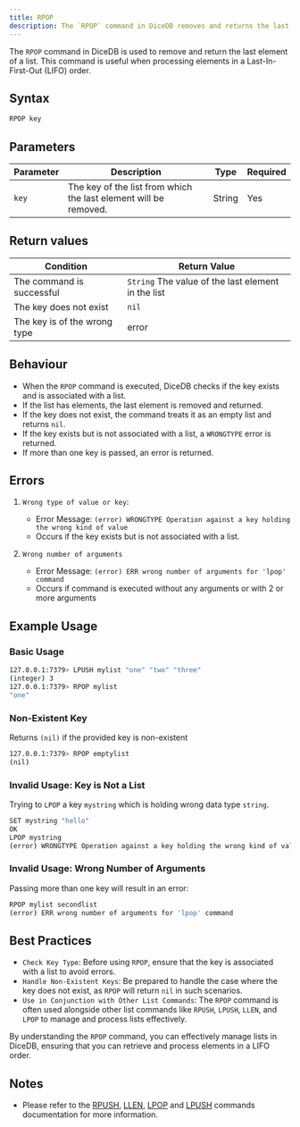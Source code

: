 ```yaml
---
title: RPOP
description: The `RPOP` command in DiceDB removes and returns the last element of a list. It is commonly used for processing elements in Last-In-First-Out (LIFO) order.
---
```


The `RPOP` command in DiceDB is used to remove and return the last element of a list. This command is useful when processing elements in a Last-In-First-Out (LIFO) order.

## Syntax

```bash
RPOP key
```

## Parameters

| Parameter | Description                                                      | Type   | Required |
| --------- | ---------------------------------------------------------------- | ------ | -------- |
| `key`     | The key of the list from which the last element will be removed. | String | Yes      |

## Return values

| Condition                    | Return Value                                       |
| ---------------------------- | -------------------------------------------------- |
| The command is successful    | `String` The value of the last element in the list |
| The key does not exist       | `nil`                                              |
| The key is of the wrong type | error                                              |

## Behaviour

- When the `RPOP` command is executed, DiceDB checks if the key exists and is associated with a list.
- If the list has elements, the last element is removed and returned.
- If the key does not exist, the command treats it as an empty list and returns `nil`.
- If the key exists but is not associated with a list, a `WRONGTYPE` error is returned.
- If more than one key is passed, an error is returned.

## Errors

1. `Wrong type of value or key`:

   - Error Message: `(error) WRONGTYPE Operation against a key holding the wrong kind of value`
   - Occurs if the key exists but is not associated with a list.

2. `Wrong number of arguments`

   - Error Message: `(error) ERR wrong number of arguments for 'lpop' command`
   - Occurs if command is executed without any arguments or with 2 or more arguments

## Example Usage

### Basic Usage

```bash
127.0.0.1:7379> LPUSH mylist "one" "two" "three"
(integer) 3
127.0.0.1:7379> RPOP mylist
"one"
```

### Non-Existent Key

Returns `(nil)` if the provided key is non-existent

```bash
127.0.0.1:7379> RPOP emptylist
(nil)
```

### Invalid Usage: Key is Not a List

Trying to `LPOP` a key `mystring` which is holding wrong data type `string`.

```bash
SET mystring "hello"
OK
LPOP mystring
(error) WRONGTYPE Operation against a key holding the wrong kind of value
```

### Invalid Usage: Wrong Number of Arguments

Passing more than one key will result in an error:

```bash
RPOP mylist secondlist
(error) ERR wrong number of arguments for 'lpop' command
```

## Best Practices

- `Check Key Type`: Before using `RPOP`, ensure that the key is associated with a list to avoid errors.
- `Handle Non-Existent Keys`: Be prepared to handle the case where the key does not exist, as `RPOP` will return `nil` in such scenarios.
- `Use in Conjunction with Other List Commands`: The `RPOP` command is often used alongside other list commands like `RPUSH`, `LPUSH`, `LLEN`, and `LPOP` to manage and process lists effectively.

By understanding the `RPOP` command, you can effectively manage lists in DiceDB, ensuring that you can retrieve and process elements in a LIFO order.

## Notes
- Please refer to the [RPUSH](/commands/rpush), [LLEN](/commands/llen), [LPOP](/commands/lpop) and [LPUSH](/commands/lpush) commands documentation for more information.